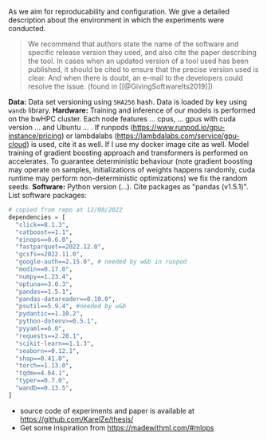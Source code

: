 As we aim for reproducability and configuration. We give a detailed description about the environment in which the experiments were conducted.

> We recommend that authors state the name of the software and specific release version they used, and also cite the paper describing the tool. In cases when an updated version of a tool used has been published, it should be cited to ensure that the precise version used is clear. And when there is doubt, an e-mail to the developers could resolve the issue.
(found in [[@GivingSoftwareIts2019]])

**Data:** Data set versioning using `SHA256` hash. Data is loaded by key using `wandb` library.
**Hardware:** Training and inference of our models is performed on the bwHPC cluster. Each node features ... cpus, ... gpus with cuda version ... and Ubuntu ... . If runpods (https://www.runpod.io/gpu-instance/pricing) or lambdalabs (https://lambdalabs.com/service/gpu-cloud) is used, cite it as well. If I use my docker image cite as well. Model training of gradient boosting approach and transformers is performed on accelerates. To guarantee deterministic behaviour (note gradient boosting may operate on samples, initializations of weights happens randomly, cuda runtime may perform non-deterministic optimizations) we fix the random seeds.
**Software:** Python version (...). Cite packages as "pandas (v1.5.1)". List software packages:
```python
# copied from repo at 12/08/2022
dependencies = [
  "click==8.1.3",
  "catboost==1.1",
  "einops==0.6.0",
  "fastparquet==2022.12.0",
  "gcsfs==2022.11.0",
  "google-auth==2.15.0", # needed by w&b in runpod
  "modin==0.17.0",
  "numpy==1.23.4",
  "optuna==3.0.3",
  "pandas==1.5.1",
  "pandas-datareader==0.10.0",
  "psutil==5.9.4", #needed by w&b
  "pydantic==1.10.2",
  "python-dotenv>=0.5.1",
  "pyyaml==6.0",
  "requests==2.28.1",
  "scikit-learn==1.1.3",
  "seaborn==0.12.1",
  "shap==0.41.0",
  "torch==1.13.0",
  "tqdm==4.64.1",
  "typer==0.7.0",
  "wandb==0.13.5",
]
```

- source code of experiments and paper is available at https://github.com/KarelZe/thesis/
- Get some inspiration from https://madewithml.com/#mlops